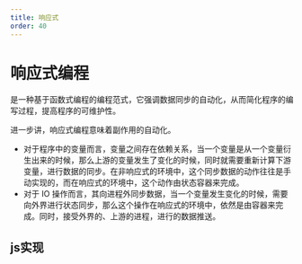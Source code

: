 ```yaml
---
title: 响应式
order: 40
---
```


# 响应式编程
是一种基于函数式编程的编程范式，它强调数据同步的自动化，从而简化程序的编写过程，提高程序的可维护性。

进一步讲，响应式编程意味着副作用的自动化。
+ 对于程序中的变量而言，变量之间存在依赖关系，当一个变量是从一个变量衍生出来的时候，那么上游的变量发生了变化的时候，同时就需要重新计算下游变量，进行数据的同步。在非响应式的环境中，这个同步数据的动作往往是手动实现的，而在响应式的环境中，这个动作由状态容器来完成。
+ 对于 IO 操作而言，其向进程外同步数据，当一个变量发生变化的时候，需要向外界进行状态同步，那么这个操作在响应式的环境中，依然是由容器来完成。同时，接受外界的、上游的进程，进行的数据推送。


## js实现

